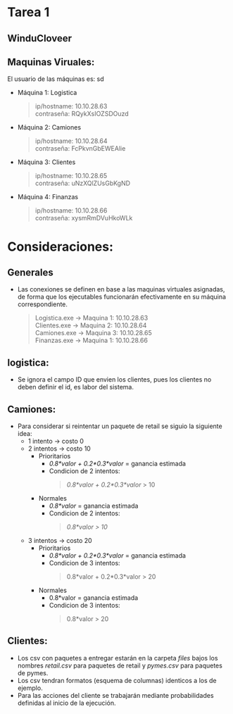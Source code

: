 # Tarea 1

## WinduCloveer

## Maquinas Viruales:

El usuario de las máquinas es: sd

* Máquina 1: Logistica  
	> ip/hostname: 10.10.28.63  
	> contraseña: RQykXsIOZSDOuzd
 
* Máquina 2: Camiones
	> ip/hostname: 10.10.28.64  
	> contraseña: FcPkvnGbEWEAlie
 
* Máquina 3: Clientes  
	> ip/hostname: 10.10.28.65  
	> contraseña: uNzXQlZUsGbKgND
 
* Máquina 4: Finanzas
	> ip/hostname: 10.10.28.66  
	> contraseña: xysmRmDVuHkoWLk

# Consideraciones:
## Generales  
* Las conexiones se definen en base a las maquinas virtuales asignadas, de forma que los ejecutables funcionarán efectivamente en su máquina correspondiente.  

	> Logistica.exe -> Maquina 1: 10.10.28.63  
	> Clientes.exe -> Maquina 2: 10.10.28.64  
	> Camiones.exe -> Maquina 3: 10.10.28.65  
	> Finanzas.exe -> Maquina 1: 10.10.28.66  

## logistica:
* Se ignora el campo ID que envien los clientes, pues los clientes no deben definir el id, es labor del sistema.


## Camiones:
* Para considerar si reintentar un paquete de retail se siguio la siguiente idea:  
	* 1 intento -> costo 0  
	* 2 intentos -> costo 10   
		* Prioritarios
			* *0.8\*valor + 0.2\*0.3\*valor* = ganancia estimada   
			* Condicion de 2 intentos: 
				> *0.8\*valor + 0.2\*0.3\*valor* > 10  
		* Normales
			* *0.8\*valor* = ganancia estimada   
			* Condicion de 2 intentos:   
				> *0.8\*valor > 10*
	* 3 intentos -> costo 20  
		* Prioritarios
			* *0.8\*valor + 0.2\*0.3\*valor* = ganancia estimada
			* Condicion de 3 intentos: 
				> 0.8\*valor + 0.2\*0.3\*valor > 20 
		* Normales
			* 0.8*valor = ganancia estimada
			* Condicion de 3 intentos: 
				> 0.8*valor > 20 


## Clientes:
* Los csv con paquetes a entregar estarán en la carpeta *files* bajos los nombres *retail.csv* para paquetes de retail y *pymes.csv* para paquetes de pymes.
* Los csv tendran formatos (esquema de columnas) identicos a los de ejemplo.
* Para las acciones del cliente se trabajarán mediante probabilidades definidas al inicio de la ejecución.